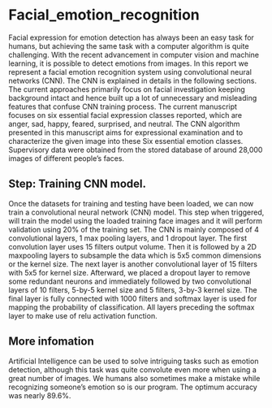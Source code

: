 # Facial_emotion_recognition

Facial expression for emotion detection has always been an easy task for humans, but achieving the same task with a computer algorithm is quite challenging. With the recent advancement in computer vision and machine learning, it is possible to detect emotions from images. In this report we represent a facial emotion recognition system using convolutional neural networks (CNN). The CNN is explained in details in the following sections. The current approaches primarily focus on facial investigation keeping background intact and hence built up a lot of unnecessary and misleading features that confuse CNN training process. The current manuscript focuses on six essential facial expression classes reported, which are anger, sad, happy, feared, surprised, and neutral. The CNN algorithm presented in this manuscript aims for expressional examination and to characterize the given image into these Six essential emotion classes. Supervisory data were obtained from the stored database of around 28,000 images of different people’s faces.

## Step: Training CNN model. 
Once the datasets for training and testing have been loaded, we can now train a convolutional neural network (CNN) model.
This step when triggered, will train the model using the loaded training face images and it will perform validation using 20% of the training set. The CNN is mainly composed of 4 convolutional layers, 1 max pooling layers, and 1 dropout layer.  The first convolution layer uses 15 filters output volume. Then it is followed by a 2D maxpooling layers to subsample the data which is 5x5 common dimensions or the kernel size.  The next layer is another convolutional layer of 15 filters with 5x5 for kernel size. Afterward, we placed a dropout layer to remove some redundant neurons and immediately followed by two convolutional layers of 10 filters, 5-by-5 kernel size and 5 filters,
3-by-3 kernel size.  The final layer is fully connected with 1000 filters and softmax layer is used for mapping the probability of classification.  All layers preceding the softmax layer to make use of relu activation function.


## More infomation 

Artificial Intelligence  can  be  used to  solve  intriguing  tasks such  as   emotion   detection,   although   this   task   was  quite convolute even more when using a great  number of images. We   humans   also   sometimes   make   a   mistake   while  recognizing   someone’s   emotion   so   is   our   program.   The optimum accuracy was nearly 89.6%.



